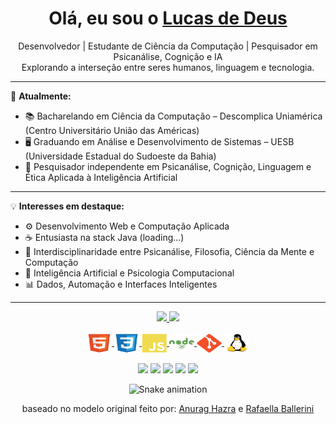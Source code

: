 <h1 align="center">Olá, eu sou o <a href="https://www.linkedin.com/in/lucas-s-de-deus/" target="_blank">Lucas de Deus</a></h1>
  
<p align="center">
  Desenvolvedor | Estudante de Ciência da Computação | Pesquisador em Psicanálise, Cognição e IA <br>
  Explorando a interseção entre seres humanos, linguagem e tecnologia.
</p>

---

🎯 **Atualmente:**

- 📚 Bacharelando em Ciência da Computação – Descomplica Uniamérica (Centro Universitário União das Américas)  
- 🖥️ Graduando em Análise e Desenvolvimento de Sistemas – UESB (Universidade Estadual do Sudoeste da Bahia)  
- 🧠 Pesquisador independente em Psicanálise, Cognição, Linguagem e Ética Aplicada à Inteligência Artificial  

---

💡 **Interesses em destaque:**

- ⚙️ Desenvolvimento Web e Computação Aplicada
- ☕ Entusiasta na stack Java (loading...)  
- 🧩 Interdisciplinaridade entre Psicanálise, Filosofia, Ciência da Mente e Computação  
- 🤖 Inteligência Artificial e Psicologia Computacional 
- 📊 Dados, Automação e Interfaces Inteligentes  

---

<div align="center">
  <a href="https://github.com/lucas-s-de-deus">
  <img height="180em" src="https://github-readme-stats.vercel.app/api?username=lucas-s-de-deus&show_icons=true&theme=gruvbox&include_all_commits=true&count_private=true"/>
  <img height="180em" src="https://github-readme-stats.vercel.app/api/top-langs/?username=lucas-s-de-deus&layout=compact&langs_count=7&theme=gruvbox"/>
</div>

<div align="center" valign="top"><br>
  <img align="center" alt="HTML" height="30" width="40" src="https://raw.githubusercontent.com/devicons/devicon/master/icons/html5/html5-original.svg">
  <img align="center" alt="CSS" height="30" width="40" src="https://raw.githubusercontent.com/devicons/devicon/master/icons/css3/css3-original.svg">
  <img align="center" alt="Js" height="30" width="40" src="https://raw.githubusercontent.com/devicons/devicon/master/icons/javascript/javascript-plain.svg">
  <img align="center" alt="nodejs" height="30" width="40" src="https://github.com/devicons/devicon/blob/master/icons/nodejs/nodejs-plain-wordmark.svg">
  <img align="center" alt="git" height="30" width="40" src="https://raw.githubusercontent.com/devicons/devicon/master/icons/git/git-original.svg">
  <img align="center" alt="linux" height="30" width="40" src="https://raw.githubusercontent.com/devicons/devicon/master/icons/linux/linux-original.svg">
</div><br>

<div align="center">
  <a href="https://www.instagram.com/lcssdedeus/" target="_blank"><img src="https://img.shields.io/badge/-Instagram-%23E4405F?style=for-the-badge&logo=instagram&logoColor=white" target="_blank"></a>
  <a href="https://www.linkedin.com/in/lcssdedeus/" target="_blank"><img src="https://img.shields.io/badge/-LinkedIn-%230077B5?style=for-the-badge&logo=linkedin&logoColor=white" target="_blank"></a>
  <a href="https://github.com/lcssdedeus" target="_blank"><img src="https://img.shields.io/badge/GitHub-100000?style=for-the-badge&logo=github&logoColor=white" target="_blank"></a>
  <a href="https://wa.me/+5573981230728" target="_blank"><img src="https://img.shields.io/badge/WhatsApp-25D366?style=for-the-badge&logo=whatsapp&logoColor=white" target="_blank"></a>
  <a href="mailto:lcssdedeus@gmail.com"><img src="https://img.shields.io/badge/Gmail-333333?style=for-the-badge&logo=gmail&logoColor=red" target="_blank"></a>
</div>

<div align="center">

  ![Snake animation](https://github.com/danielbped/danielbped/blob/output/github-contribution-grid-snake.svg)
  
</div>

<div align="center">
  <p>baseado no modelo original feito por: <a href="https://github.com/anuraghazra/github-readme-stats">Anurag Hazra</a> e <a href="https://github.com/rafaballerini">Rafaella Ballerini</a></p>
</div>
